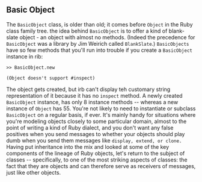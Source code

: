 ## Basic Object ##

The `BasicObject` class, is older than old; it comes before `Object` in the Ruby class family tree.  the idea behind `BasicObject` is to offer a kind of blank-slate object - an object with almost no methods. (Indeed the precedence for `BasicObject` was a library by Jim Weirich called `BlankSlate`.) `BasicObjects` have so few methods that you'll run into trouble if you create a `BasicObject` instance in rib:

`>> BasicObject.new`

`(Object doesn't support #inspect)`

The object gets created, but irb can't display teh customary string representation of it because it has no `inspect` method.
  A newly created `BasicObject` instance, has only 8 instance methods -- whereas a new instance of
`Object` has 55. You're not likely to need to instantiate or subclass `BasicObject` on a regular basis, if ever. It's mainly handy for situations where you're modeling objects closely to some particular domain, almost to the point of writing a kind of Ruby dialect, and you don't want any false positives when you send messages to whether your objects should play dumb when you send them messages like `display, extend, or clone.`
  Having put inheritance into the mix and looked at some of the key components of the lineage of Ruby
objects, let's return to the subject of classes -- specifically, to one of the most striking aspects of classes: the fact that they are objects and can therefore serve as receivers of messages, just like other objects.
